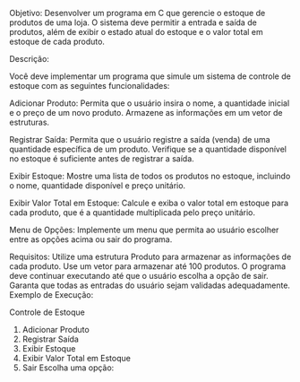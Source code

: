 Objetivo: Desenvolver um programa em C que gerencie o estoque de produtos de uma loja. O sistema deve permitir a entrada e saída de produtos, além de exibir o estado atual do estoque e o valor total em estoque de cada produto.

Descrição:

Você deve implementar um programa que simule um sistema de controle de estoque com as seguintes funcionalidades:

Adicionar Produto:
Permita que o usuário insira o nome, a quantidade inicial e o preço de um novo produto.
Armazene as informações em um vetor de estruturas.

Registrar Saída:
Permita que o usuário registre a saída (venda) de uma quantidade específica de um produto.
Verifique se a quantidade disponível no estoque é suficiente antes de registrar a saída.

Exibir Estoque:
Mostre uma lista de todos os produtos no estoque, incluindo o nome, quantidade disponível e preço unitário.

Exibir Valor Total em Estoque:
Calcule e exiba o valor total em estoque para cada produto, que é a quantidade multiplicada pelo preço unitário.

Menu de Opções:
Implemente um menu que permita ao usuário escolher entre as opções acima ou sair do programa.

Requisitos:
Utilize uma estrutura Produto para armazenar as informações de cada produto.
Use um vetor para armazenar até 100 produtos.
O programa deve continuar executando até que o usuário escolha a opção de sair.
Garanta que todas as entradas do usuário sejam validadas adequadamente.
Exemplo de Execução:

Controle de Estoque
1. Adicionar Produto
2. Registrar Saída
3. Exibir Estoque
4. Exibir Valor Total em Estoque
0. Sair
Escolha uma opção:  
